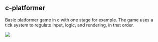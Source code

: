 ## c-platformer

Basic platformer game in c with one stage for example. The game uses a tick
system to regulate input, logic, and rendering, in that order.

![](https://github.com/JamesCMorey/c-platformer/blob/main/demo.gif)

